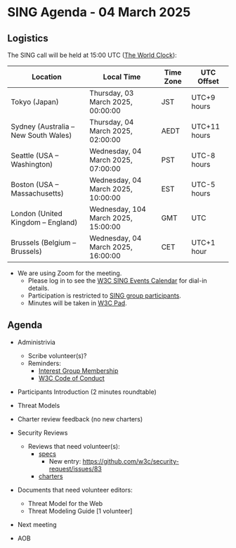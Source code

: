 # SING Agenda - 04 March 2025

## Logistics

The SING call will be held at 15:00 UTC ([The World Clock](https://www.timeanddate.com/worldclock/meetingdetails.html?year=2025&month=02&day=18&hour=15&min=0&sec=0&p1=248&p2=240&p3=234&p4=43&p5=136&p6=48)):

| Location                       | Local Time                             | Time Zone | UTC Offset     |
|--------------------------------|-----------------------------------------|-----------|----------------|
| Tokyo (Japan)                  | Thursday, 03 March 2025, 00:00:00    | JST       | UTC+9 hours    |
| Sydney (Australia – New South Wales) | Thursday, 04 March 2025, 02:00:00    | AEDT      | UTC+11 hours   |
| Seattle (USA – Washington)     | Wednesday, 04 March 2025, 07:00:00   | PST       | UTC-8 hours    |
| Boston (USA – Massachusetts)   | Wednesday, 04 March 2025, 10:00:00   | EST       | UTC-5 hours    |
| London (United Kingdom – England) | Wednesday, 104 March 2025, 15:00:00   | GMT       | UTC            |
| Brussels (Belgium – Brussels)  | Wednesday, 04 March 2025, 16:00:00   | CET       | UTC+1 hour     |


* We are using Zoom for the meeting.
    * Please log in to see the [W3C SING Events Calendar](https://www.w3.org/groups/ig/security/calendar/) for dial-in details. 
    * Participation is restricted to [SING group participants](https://www.w3.org/groups/ig/security/participants/).
    * Minutes will be taken in [W3C Pad](https://pad.w3.org/p/SING_2025-03-04).


## Agenda

* Administrivia
  * Scribe volunteer(s)?
  * Reminders: 
     * [Interest Group Membership](https://www.w3.org/groups/ig/security/)
     * [W3C Code of Conduct](https://www.w3.org/policies/code-of-conduct/)

* Participants Introduction (2 minutes roundtable)
* Threat Models
* Charter review feedback (no new charters)
* Security Reviews
  * Reviews that need volunteer(s):
     * [specs](https://github.com/w3c/security-request/issues?q=is%3Aissue+is%3Aopen+no%3Aassignee+)
       * New entry: https://github.com/w3c/security-request/issues/83
     * [charters](https://github.com/w3c/strategy/issues?q=is%3Aissue+is%3Aopen+label%3A%22Horizontal+review+requested%22++-label%3A%22Security+review+completed%22+-label%3ACouncil)
* Documents that need volunteer editors:
  * Threat Model for the Web
  * Threat Modeling Guide [1 volunteer]

* Next meeting

* AOB
 

